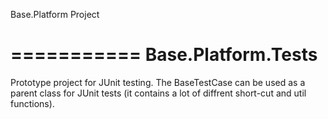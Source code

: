 Base.Platform Project

===========
Base.Platform.Tests
===========

Prototype project for JUnit testing. The BaseTestCase can be used as a parent class for JUnit tests (it contains
a lot of diffrent short-cut and util functions).
